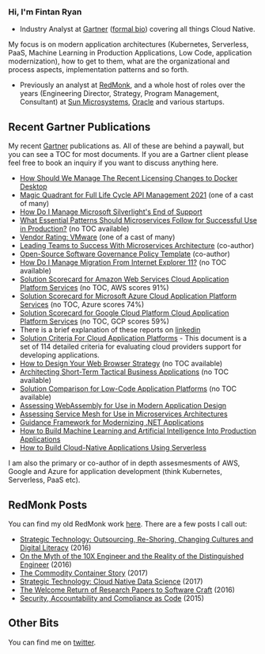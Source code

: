 ### Hi, I'm Fintan Ryan

* Industry Analyst at [Gartner](https://gartner.com) ([formal bio](https://www.gartner.com/analyst/82961)) covering all things Cloud Native. 

My focus is on modern application architectures (Kubernetes, Serverless, PaaS, Machine Learning in Production Applications, Low Code, application modernization), how to get to them, what are the organizational and process aspects, implementation patterns and so forth. 

* Previously an analyst at [RedMonk](https://redmonk.com), and a whole host of roles over the years (Engineering Director, Strategy, Program Management, Consultant)  at [Sun Microsystems](https://sun.com), [Oracle](https://oracle.com) and various startups. 

## Recent Gartner Publications

My recent [Gartner](https://gartner.com) publications as. All of these are behind a paywall, but you can see a TOC for most documents. If you are a Gartner client please feel free to book an inquiry if you want to discuss anything here. 

* [How Should We Manage The Recent Licensing Changes to Docker Desktop](https://www.gartner.com/en/documents/4005890)
* [Magic Quadrant for Full Life Cycle API Management 2021](https://www.gartner.com/en/documents/4006268) (one of a cast of many)
* [How Do I Manage Microsoft Silverlight's End of Support](https://www.gartner.com/en/documents/4004529)
* [What Essential Patterns Should Microservices Follow for Successful Use in Production?](https://www.gartner.com/document/4002849) (no TOC available)
* [Vendor Rating: VMware](https://www.gartner.com/document/4002792) (one of a cast of many)
* [Leading Teams to Success With Microservices Architecture](https://www.gartner.com/document/4000740) (co-author)
* [Open-Source Software Governance Policy Template](https://www.gartner.com/document/3999408) (co-author)
* [How Do I Manage Migration From Internet Explorer 11?](https://www.gartner.com/document/4002261?) (no TOC available)
* [Solution Scorecard for Amazon Web Services Cloud Application Platform Services](https://www.gartner.com/document/3999554) (no TOC, AWS scores 91%)
* [Solution Scorecard for Microsoft Azure Cloud Application Platform Services](https://www.gartner.com/document/3999557) (no TOC, Azure scores 74%)
* [Solution Scorecard for Google Cloud Platform Cloud Application Platform Services](https://www.gartner.com/document/3999559) (no TOC, GCP scores 59%)
* There is a brief explanation of these reports on [linkedin](https://www.linkedin.com/pulse/cloud-application-platform-services-aws-azure-google-fintan-ryan/)
* [Solution Criteria For Cloud Application Platforms](https://www.gartner.com/en/documents/3993876/solution-criteria-for-cloud-application-platform-service) - This document is a set of 114 detailed criteria for evaluating cloud providers support for developing applications. 
* [How to Design Your Web Browser Strategy](https://www.gartner.com/document/3991383) (no TOC available)
* [Architecting Short-Term Tactical Business Applications](https://www.gartner.com/document/3991127) (no TOC available)
* [Solution Comparison for Low-Code Application Platforms](https://www.gartner.com/document/3987426) (no TOC available)
* [Assessing WebAssembly for Use in Modern Application Design](https://www.gartner.com/en/documents/3982818/assessing-webassembly-for-use-in-modern-application-desi)
* [Assessing Service Mesh for Use in Microservices Architectures](https://www.gartner.com/en/documents/3907117/assessing-service-mesh-for-use-in-microservices-architec)
* [Guidance Framework for Modernizing .NET Applications](https://www.gartner.com/en/documents/3979332)
* [How to Build Machine Learning and Artificial Intelligence Into Production Applications](https://www.gartner.com/en/documents/3969923/how-to-build-machine-learning-and-artificial-intelligenc)
* [How to Build Cloud-Native Applications Using Serverless](https://www.gartner.com/en/documents/3892464/how-to-build-cloud-native-applications-using-serverless-)

I am also the primary or co-author of in depth assesmesments of AWS, Google and Azure for application development (think Kubernetes, Serverless, PaaS etc). 

## RedMonk Posts

You can find my old RedMonk work [here](https://redmonk.com/fryan/). There are a few posts I call out:

* [Strategic Technology: Outsourcing, Re-Shoring, Changing Cultures and Digital Literacy](https://redmonk.com/fryan/2016/03/17/strategic-technology-outsourcing-re-shoring-changing-cultures-and-digital-literacy/) (2016)
* [On the Myth of the 10X Engineer and the Reality of the Distinguished Engineer](https://redmonk.com/fryan/2016/12/12/on-the-myth-of-the-10x-engineer-and-the-reality-of-the-distinguished-engineer/) (2016)
* [The Commodity Container Story](https://redmonk.com/fryan/2017/12/19/the-commodity-container-story/) (2017)
* [Strategic Technology: Cloud Native Data Science](https://redmonk.com/fryan/2017/06/05/strategic-technology-cloud-native-data-science/) (2017)
* [The Welcome Return of Research Papers to Software Craft](https://redmonk.com/fryan/2016/03/10/the-welcome-return-of-research-papers-to-software-craft/) (2016)
* [Security, Accountability and Compliance as Code](https://redmonk.com/fryan/2015/10/27/security-accountability-and-compliance-as-code/) (2015)

## Other Bits

You can find me on [twitter](https://twitter.com/fintanr). 


